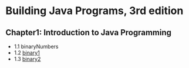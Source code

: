 # Building Java Programs, 3rd edition

## Chapter1: Introduction to Java Programming
* 1.1 binaryNumbers
* 1.2 [binary1](binary1.java)
* 1.3 [binary2](binary2.java)